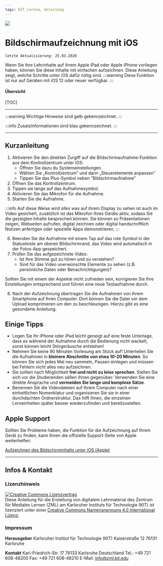 ```yaml
---
tags: KIT_corona, Anleitung
---
```

![](https://i.imgur.com/eAg9Fgb.png)

# Bildschirmaufzeichnung mit iOS
```
letzte Aktualisierung: 25.03.2020
```
Wenn Sie ihre Lehrinhalte auf ihrem Apple iPad oder Apple iPhone vorliegen haben, können Sie diese Inhalte mit einfachen aufzeichnen. Diese Anleitung zeigt, welche Schritte unter iOS dafür nötig sind.
:::warning
Diese Funktion ist nur auf Geräten mit iOS 12 oder neuer verfügbar.
:::

#### Übersicht
[TOC]

---

:::warning
Wichtige Hinweise sind gelb gekennzeichnet.
:::

:::info
Zusatzinformationen sind blau gekennzeichnet.
:::

---
## Kurzanleitung
1. Aktivieren Sie den direkten Zurgiff auf die Bildschirmaufnahme-Funktion aus dem Kontrollzentrum unter iOS:
    * Öffnen Sie dazu du Systemeinstellungen.
    * Wählen Sie „Kontrollzentrum” und dann „Steuerelemente anpassen”
    * Tippen Sie das Plus-Symbol neben ”Bildschirmaufnahme”
2. Öffnen Sie das Kontrollzentrum.
3. Tippen sie lange auf das Aufnahmesymbol.
4. Aktivieren Sie das Mikrofon für die Aufnahme.
5. Starten Sie die Aufnahme.

:::info
Auf diese Weise wird _alles_ was auf ihrem Display zu sehen ist auch im Video gesichert, zusätzlich ist das Mikrofon Ihres Geräts aktiv, sodass Sie die gezeigten Inhalte besprechen können.
Sie können so Präsentationen zeigen, Webseiten aufrufen, digital zeichnen oder digital handschriftlich Notizen anfertigen oder spezielle Apps demonstrieren.
:::

6. Beenden Sie die Aufnahme mit einem Tap auf das rote Symbol in der Statusleiste am oberen Bildschirmrand, das Video wird automatisch in der Fotos-App gespeichert.
7. Prüfen Sie das aufgezeichnete Video:
    * Ist Ihre Stimme gut zu hören und zu verstehen?
    * Sind für das Video unerwünschte Elemente zu sehen (z.B. persönliche Daten oder Benachrichtigungen)?

Sollten Sie mit einem der Aspekte nicht zufrieden sein, korrigieren Sie Ihre Einstellungen entsprechend und führen eine neue Testaufnahme durch.

8. Nach der Aufzeichnung übertragen Sie die Aufnahmen von Ihrem Smartphone auf Ihren Computer. Dort können Sie die Datei vor dem Upload komprimieren um den zu beschleunigen. Hierzu gibt es eine gesonderte Anleitung.

## Einige Tipps
* Legen Sie Ihr iPhone oder iPad leicht geneigt auf eine feste Unterlage, dass es während der Aufnahme durch die Bedienung nicht wackelt, sonst können leicht Störgeräusche entstehen!
* Nehmen Sie keine 90 Minuten Vorlesung am Stück auf! Unterteilen Sie die Aufnahmen in **kleinere Abschnitte von etwa 10-20 Minuten**. So können Sie sich jedes Mal neu sammeln, Pausen einlegen und müssen bei Fehlern nicht alles neu aufzeichnen.
* Sie sollten nach Möglichkeit **frei und nicht zu leise sprechen**. Stellen Sie sich vor die Studierenden säßen Ihnen gegenüber: Verwenden Sie eine direkte Ansprache und **vermeiden Sie lange und komplexe Sätze**.
* Benennen Sie die Videodateien auf Ihrem Computer nach einer einheitlichen Nomenklatur und organisieren Sie sie in einer durchdachten Ordnerstruktur. Das hilft Ihnen, die einzelnen Lerneinheiten später besser wiederzufinden und bereitzustellen.


## Apple Support
Sollten Sie Probleme haben, die Funktion für die Aufzeichnung auf Ihrem Gerät zu finden, kann Ihnen die offizielle Support-Seite von Apple weiterhelfen:

[Aufzeichnen des Bildschirminhalts unter iOS (Apple)](https://support.apple.com/de-de/HT207935)


---
## Infos & Kontakt

### Lizenzhinweis
<a rel="license" href="http://creativecommons.org/licenses/by/4.0/"><img alt="Creative Commons Lizenzvertrag" style="border-width:0" src="https://i.creativecommons.org/l/by/4.0/88x31.png" /></a><br /><span xmlns:dct="http://purl.org/dc/terms/" property="dct:title">Diese Anleitung für die Erstellung von digitalem Lehrmaterial</span> des <span xmlns:cc="http://creativecommons.org/ns#" property="cc:attributionName">Zentrum für Mediales Lernen (ZML) am Karlsruher Instituts für Technologie (KIT)</span> ist lizenziert unter einer <a rel="license" href="http://creativecommons.org/licenses/by/4.0/">Creative Commons Namensnennung 4.0 International Lizenz</a>.

### Impressum

**Herausgeber**
Karlsruher Institut für Technologie (KIT)
Kaiserstraße 12
76131 Karlsruhe

**Kontakt**
Karl-Friedrich-Str. 17
76133 Karlsruhe
Deutschland
Tel.: +49 721 608-48200
Fax: +49 721 608-48210
E-Mail: info@zml.kit.edu
